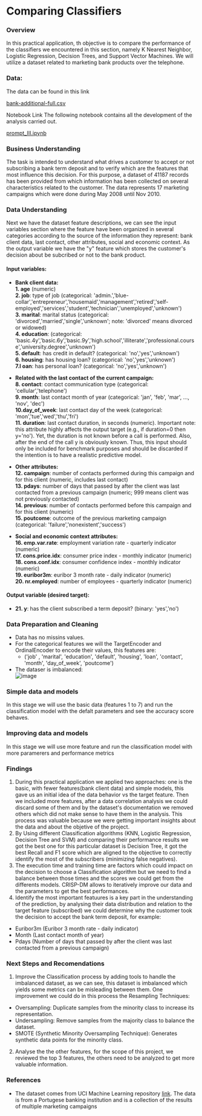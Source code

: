 # Comparing Classifiers

### Overview
In this practical application, th objective is to compare the performance of the classifiers we encountered in this section, namely K Nearest Neighbor, Logistic Regression, Decision Trees, and Support Vector Machines. We will utilize a dataset related to marketing bank products over the telephone.

### Data:
The data can be found in this link

[bank-additional-full.csv](https://github.com/DiegoHermosa/ClassifierComparison/tree/main/data/bank-additional-full.csv)

Notebook Link
The following notebook contains all the development of the analysis carried out.

[prompt_III.ipynb](https://github.com/DiegoHermosa/ClassifierComparison/tree/main/prompt_III.ipynb)

### Business Understanding
The task is intended to understand what drives a customer to accept or not subscribing a bank term deposit and to verify which are the features that most influence this decision. For this purpose, a dataset of 41187 records has been provided from which information has been collected on several characteristics related to the customer. The data represents 17 marketing campaigns which were done during May 2008 until Nov 2010.

### Data Understanding
Next we have the dataset feature descriptions, we can see the input variables section where the feature have been organized in several categories according to the source of the information they represent: bank client data, last contact, other attributes, social and economic context. As the output variable we have the "y" feature which stores the customer's decision about be subcribed or not to the bank product.

#### Input variables:

- **Bank client data:**<br/>
  **1. age** (numeric) <br/>
  **2. job**: type of job (categorical: 'admin.','blue-collar','entrepreneur','housemaid','management','retired','self-employed','services','student','technician','unemployed','unknown') <br/>
  **3. marital**: marital status (categorical: 'divorced','married','single','unknown'; note: 'divorced' means divorced or widowed) <br/>
  **4. education**: (categorical: 'basic.4y','basic.6y','basic.9y','high.school','illiterate','professional.course','university.degree','unknown') <br/>
  **5. default**: has credit in default? (categorical: 'no','yes','unknown') <br/>
  **6. housing**: has housing loan? (categorical: 'no','yes','unknown') <br/>
  **7.l oan**: has personal loan? (categorical: 'no','yes','unknown') <br/>
  
- **Related with the last contact of the current campaign:**<br/>
  **8. contact**: contact communication type (categorical: 'cellular','telephone') <br/>
  **9. month**: last contact month of year (categorical: 'jan', 'feb', 'mar', ..., 'nov', 'dec') <br/>
  **10.day_of_week**: last contact day of the week (categorical: 'mon','tue','wed','thu','fri') <br/>
  **11. duration**: last contact duration, in seconds (numeric). Important note: this attribute highly affects the output target (e.g., if duration=0 then y='no'). Yet, the duration is not known before a call is performed. Also, after
  the end of the call y is obviously known. Thus, this input should only be included for benchmark purposes and should be discarded if the intention is to have a realistic predictive model. <br/>
  
- **Other attributes:**<br/>
  **12. campaign**: number of contacts performed during this campaign and for this client (numeric, includes last contact) <br/>
  **13. pdays**: number of days that passed by after the client was last contacted from a previous campaign (numeric; 999 means client was not previously contacted) <br/>
  **14. previous**: number of contacts performed before this campaign and for this client (numeric) <br/>
  **15. poutcome**: outcome of the previous marketing campaign (categorical: 'failure','nonexistent','success') <br/>
  
- **Social and economic context attributes:**<br/>
  **16. emp.var.rate**: employment variation rate - quarterly indicator (numeric) <br/>
  **17. cons.price.idx**: consumer price index - monthly indicator (numeric) <br/>
  **18. cons.conf.idx**: consumer confidence index - monthly indicator (numeric) <br/>
  **19. euribor3m**: euribor 3 month rate - daily indicator (numeric) <br/>
  **20. nr.employed**: number of employees - quarterly indicator (numeric) <br/>
  
#### Output variable (desired target):
- **21. y**: has the client subscribed a term deposit? (binary: 'yes','no') <br/>

### Data Preparation and Cleaning
- Data has no missins values.
- For the categorical features we will the TargetEncoder and OrdinalEncoder to encode their values, this features are:<br/>
  - ('job' , 'marital', 'education', 'default', 'housing', 'loan', 'contact', 'month', 'day_of_week', 'poutcome')<br/>
- The dataser is imbalanced: <br/>
  ![image](https://github.com/DiegoHermosa/ClassifierComparison/assets/160977826/d1b95e56-394b-4e1d-8f79-73fc6113e197)



### Simple data and models
In this stage we will use the basic data (features 1 to 7) and run the classification model with the defalt parameters and see the accuracy score behaves.

### Improving data and models
In this stage we will use more feature and run the classification model with more paramerers and performance metrics

### Findings
1. During this practical application we applied two approaches: one is the basic, with fewer features(bank client data) and simple models, this gave us an initial idea of the data behavior vs the target feature. Then we included more features, after a data correlation analysis we could discard some of them and by the dataset's documentation we removed others which did not make sense to have them in the analysis. This process was valuable because we were getting important insights about the data and about the objetive of the project.
2. By Using different Classification algorithms (KNN, Logistic Regression, Decision Tree and SVM) and comparing their performance results we got the best one for this particular dataset is Decision Tree, it got the best Recall and F1 score which are aligned to the objective to correctly identify the most of the subscribers (minimizing false negatives).  
3. The execution time and training time are factors which could impact on the decision to choose a Classification algorithm but we need to find a balance between those times and the scores we could get from the differents models. CRISP-DM allows to iteratively improve our data and the parameters to get the best performances.
4. Identify the most important featuures is a key part in the understanding of the prediction, by analysing their data distribution and relation to the target feature (subscribed) we could determine why the customer took the decision to accept the bank term deposit, for example:
- Euribor3m (Euribor 3 month rate - daily indicator)
- Month (Last contact month of year)
- Pdays (Number of days that passed by after the client was last contacted from a previous campaign)

### Next Steps and Recomendations
1. Improve the Classification process by adding tools to handle the imbalanced dataset, as we can see, this dataset is imbalanced which yields some metrics can be misleading between them. One improvement we could do in this process the Resampling Techniques:
- Oversampling: Duplicate samples from the minority class to increase its representation.
- Undersampling: Remove samples from the majority class to balance the dataset.
- SMOTE (Synthetic Minority Oversampling Technique): Generates synthetic data points for the minority class.

2. Analyse the the other features, for the scope of this project, we reviewed the top 3 features, the others need to be analyzed to get more valuable information.

### References
- The dataset comes from UCI Machine Learning repository [link](https://archive.ics.uci.edu/ml/datasets/bank+marketing).  The data is from a Portugese banking institution and is a collection of the results of multiple marketing campaigns




